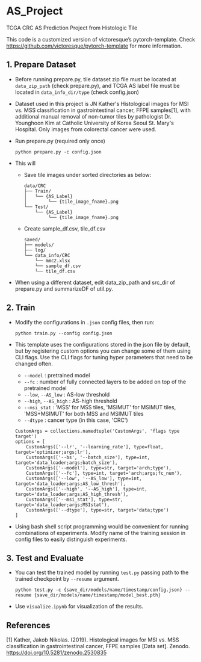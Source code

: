 # AS_Project
TCGA CRC AS Prediction Project from Histologic Tile


This code is a customized version of victoresque’s pytorch-template. Check <https://github.com/victoresque/pytorch-template> for more information.

## 1. Prepare Dataset

* Before running prepare.py, tile dataset zip file must be located at `data_zip_path` (check prepare.py), and TCGA AS label file must be located in `data_info_dir/type` (check config.json)
* Dataset used in this project is JN Kather's Histological images for MSI vs. MSS classification in gastrointestinal cancer, FFPE samples[1], with additional manual removal of non-tumor tiles by pathologist Dr. Younghoon Kim at Catholic University of Korea Seoul St. Mary's Hospital. Only images from colorectal cancer were used.


* Run prepare.py (required only once)
  ```
  python prepare.py -c config.json
  ```
* This will
  * Save tile images under sorted directories as below:
    ```
    data/CRC
    ├── Train/
    │   └── {AS_Label}
    │        └── {tile_image_fname}.png
    └── Test/
        └── {AS_Label}
             └── {tile_image_fname}.png
    ```
  * Create sample_df.csv, tile_df.csv
    ```
    saved/
    ├── models/ 
    ├── log/
    └── data_info/CRC
        └── mmc2.xlsx
        └── sample_df.csv
        └── tile_df.csv
    ```


* When using a different dataset, edit data_zip_path and src_dir of prepare.py and summarizeDF of util.py.


## 2. Train
* Modify the configurations in `.json` config files, then run:


  ```
  python train.py --config config.json
  ```
* This template uses the configurations stored in the json file by default, but by registering custom options you can change some of them using CLI flags. Use the CLI flags for tuning hyper parameters that need to be changed often.
  * `--model` : pretrained model
  * `--fc` : number of fully connected layers to be added on top of the pretrained model 
  * `--low`, `--AS_low` : AS-low threshold
  * `--high`, `--AS_high` : AS-high threshold
  * `--msi_stat` : 'MSS' for MSS tiles, 'MSIMUT' for MSIMUT tiles, 'MSS+MSIMUT' for both MSS and MSIMUT tiles 
  * `--dtype` : cancer type (in this case, 'CRC')


  ```
  CustomArgs = collections.namedtuple('CustomArgs', 'flags type target')
  options = [
      CustomArgs(['--lr', '--learning_rate'], type=float, target='optimizer;args;lr'),
      CustomArgs(['--bs', '--batch_size'], type=int, target='data_loader;args;batch_size'),
      CustomArgs(['--model'], type=str, target='arch;type'),
      CustomArgs(['--fc'], type=int, target='arch;args;fc_num'),
      CustomArgs(['--low', '--AS_low'], type=int, target='data_loader;args;AS_low_thresh'),
      CustomArgs(['--high', '--AS_high'], type=int, target='data_loader;args;AS_high_thresh'),
      CustomArgs(['--msi_stat'], type=str, target='data_loader;args;MSIstat'),
      CustomArgs(['--dtype'], type=str, target='data;type')
  ]
  ```
* Using bash shell script programming would be convenient for running combinations of experiments. Modify name of the training session in config files to easily distinguish experiments. 
  

## 3. Test and Evaluate
* You can test the trained model by running `test.py` passing path to the trained checkpoint by `--resume` argument.


  ```
  python test.py -c {save_dir/models/name/timestamp/config.json} --resume {save_dir/models/name/timestamp/model_best.pth}
  ```
* Use `visualize.ipynb` for visualization of the results.


## References
[1] Kather, Jakob Nikolas. (2019). Histological images for MSI vs. MSS classification in gastrointestinal cancer, FFPE samples [Data set]. Zenodo. https://doi.org/10.5281/zenodo.2530835

